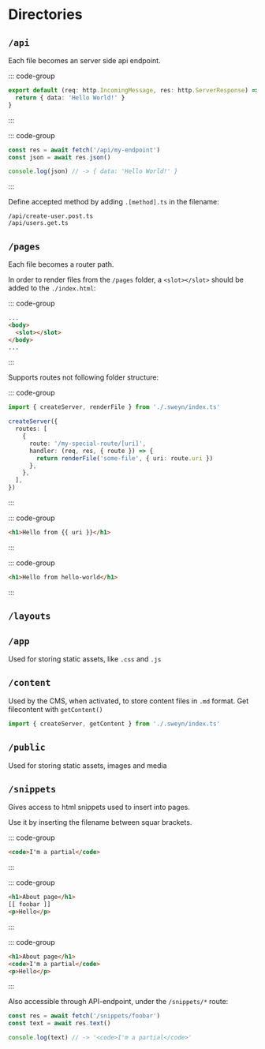 # Directories

## `/api` <Badge type="tip" text="server" />

Each file becomes an server side api endpoint.

::: code-group

```ts [/api/my-endpoint.ts]
export default (req: http.IncomingMessage, res: http.ServerResponse) => {
  return { data: 'Hello World!' }
}
```

:::

::: code-group

```ts [/app/main.ts]
const res = await fetch('/api/my-endpoint')
const json = await res.json()

console.log(json) // -> { data: 'Hello World!' }
```

:::

Define accepted method by adding `.[method].ts` in the filename:

`/api/create-user.post.ts`  
`/api/users.get.ts`

## `/pages` <Badge type="tip" text="server" /> <Badge type="warning" text="client" />

Each file becomes a router path.

In order to render files from the `/pages` folder, a `<slot></slot>` should be added to the `./index.html`:

::: code-group

```html [./index.html]
...
<body>
  <slot></slot>
</body>
...
```

:::

Supports routes not following folder structure:

::: code-group

```ts [server.config.ts]
import { createServer, renderFile } from './.sweyn/index.ts'

createServer({
  routes: [
    {
      route: '/my-special-route/[uri]',
      handler: (req, res, { route }) => {
        return renderFile('some-file', { uri: route.uri })
      },
    },
  ],
})
```

:::

::: code-group

```html [/pages/some-file.html]
<h1>Hello from {{ uri }}</h1>
```

:::

::: code-group

```html [http://localhost:3003/my-special-route/hello-world]
<h1>Hello from hello-world</h1>
```

:::

## `/layouts` <Badge type="danger" text="wip" />

## `/app` <Badge type="warning" text="client" />

Used for storing static assets, like `.css` and `.js`

## `/content` <Badge type="tip" text="server" />

Used by the CMS, when activated, to store content files in `.md` format. Get filecontent with `getContent()`

```ts
import { createServer, getContent } from './.sweyn/index.ts'
```

## `/public` <Badge type="warning" text="client" />

Used for storing static assets, images and media

## `/snippets` <Badge type="tip" text="server" /> <Badge type="warning" text="client" />

Gives access to html snippets used to insert into pages.

Use it by inserting the filename between squar brackets.

::: code-group

```html [/snippets/foobar.html]
<code>I'm a partial</code>
```

:::

::: code-group

```html [/pages/about.html]
<h1>About page</h1>
[[ foobar ]]
<p>Hello</p>
```

:::

::: code-group

```html [http://localhost:3003/about]
<h1>About page</h1>
<code>I'm a partial</code>
<p>Hello</p>
```

:::

Also accessible through API-endpoint, under the `/snippets/*` route:

```ts
const res = await fetch('/snippets/foobar')
const text = await res.text()

console.log(text) // -> '<code>I'm a partial</code>'
```
